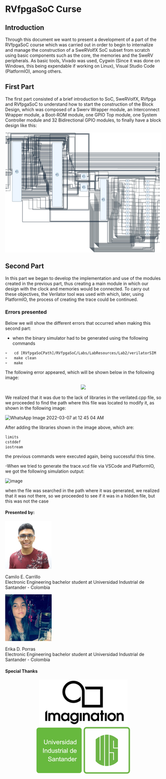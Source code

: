 # RVfpgaSoC Curse

## Introduction
Through this document we want to present a development of a part of the RVfpgaSoC course which was carried out in order to begin to internalize and manage the construction of a SweRVolfX SoC subset from scratch using basic components such as the core, the memories and the SweRV peripherals. As basic tools, Vivado was used, Cygwin (Since it was done on Windows, this being expendable if working on Linux), Visual Studio Code (PlatformIO), among others.

## First Part
The first part consisted of a brief introduction to SoC, SweRVolfX, RVfpga and RVfpgaSoC to understand how to start the construction of the Block Design, which was composed of a Swerv Wrapper module, an Interconnect Wrapper module, a Boot-ROM module, one GPIO Top module, one System Controller module and 32 Bidirectional GPIO modules, to finally have a block design like this: 
<p align="center">
  <img src="img/BD.jpg" width="850" title="Block Design">
</p>

## Second Part
In this part we began to develop the implementation and use of the modules created in the previous part, thus creating a main module in which our design with the clock and memories would be connected. To carry out these objectives, the Verilator tool was used with which, later, using PlatformIO, the process of creating the trace could be continued.

### Errors presented
Below we will show the different errors that occurred when making this second part:

- when the binary simulator had to be generated using the following commands
```
➢	cd [RVfpgaSoCPath]/RVfpgaSoC/Labs/LabResources/Lab2/verilatorSIM
➢	make clean
➢	make
```
The following error appeared, which will be shown below in the following image:

<p align="center">
	<img src="https://user-images.githubusercontent.com/94850035/157121643-24dff339-d187-45d3-9c33-436ab18a70ad.jpeg" width="850">
</p>

We realized that it was due to the lack of libraries in the verilated.cpp file, so we proceeded to find the path where this file was located to modify it, as shown in the following image:

![WhatsApp Image 2022-03-07 at 12 45 04 AM](https://user-images.githubusercontent.com/94850035/157122736-92e9f756-74fb-437c-8d31-b49b3d997fce.jpeg)

After adding the libraries shown in the image above, which are:
```
limits
cstddef
iostream
```
the previous commands were executed again, being successful this time.

-When we tried to generate the trace.vcd file via VSCode and PlatformIO, we got the following simulation output:

![image](https://user-images.githubusercontent.com/94850035/157126861-ff13dcd1-b585-42db-9025-2ff1f684065c.png)

when the file was searched in the path where it was generated, we realized that it was not there, so we proceeded to see if it was in a hidden file, but this was not the case

#### Presented by:
<p align="left">
  <img src="img/ccprofile.jfif" width="150" title="Camilo Carrillo">
</p>
Camilo E. Carrillo <br />
Electronic Engineering bachelor student at Universidad Industrial de Santander - Colombia

<p align="left">
  <img src="img/epprofile.jpeg" width="150" title="Erika Porras">
</p>
Erika D. Porras <br />
Electronic Engineering bachelor student at Universidad Industrial de Santander - Colombia <br />

#### Special Thanks
<p align="center">
  <img src="img/imagination.jpg" height="150" title="Imagination University">
  <img src="img/uis.png" height="150" title="Universidad Industrial de Santander">
</p>
